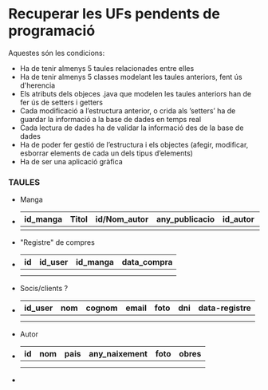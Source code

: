 # **Recuperar les UFs pendents de programació**

Aquestes són les condicions:

- Ha de tenir almenys 5 taules relacionades entre elles
- Ha de tenir almenys 5 classes modelant les taules anteriors, fent ús d'herencia
- Els atributs dels objeces .java que modelen les taules anteriors han de fer ús de setters i getters
- Cada modificació a l’estructura anterior, o crida als ’setters’ ha de guardar la informació a la base de dades en temps real
- Cada lectura de dades ha de validar la informació des de la base de dades
- Ha de poder fer gestió de l’estructura i els objectes (afegir, modificar, esborrar elements de cada un dels tipus d’elements)
- Ha de ser una aplicació gràfica

### TAULES

- Manga
- | id_manga | Titol | id/Nom_autor | any_publicacio | id_autor | preu | foto |
  | -------- | ----- | ------------ | -------------- | -------- | ---- | ---- |
  |          |       |              |                |          |      |      |
- "Registre" de compres
- | id | id_user | id_manga | data_compra |
  | -- | ------- | -------- | ----------- |
  |    |         |          |             |
  |    |         |          |             |
- Socis/clients ?
- | id_user | nom | cognom | email | foto | dni | data-registre |
  | ------- | --- | ------ | ----- | ---- | --- | ------------- |
  |         |     |        |       |      |     |               |
  |         |     |        |       |      |     |               |
- Autor
- | id | nom | pais | any_naixement | foto | obres |
  | -- | --- | ---- | ------------- | ---- | ----- |
  |    |     |      |               |      |       |
  |    |     |      |               |      |       |
-
